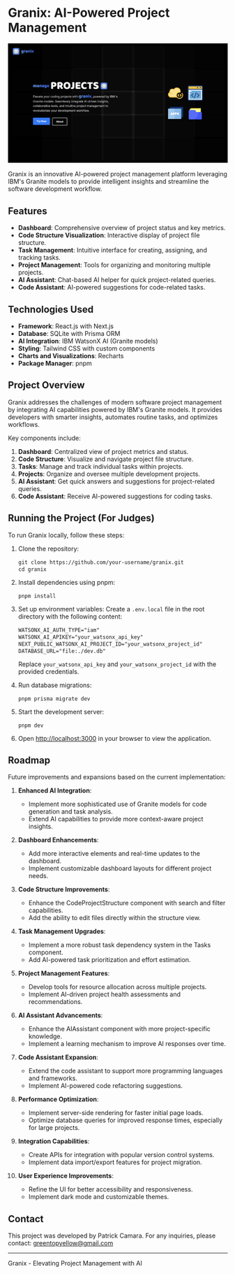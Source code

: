 # Granix: AI-Powered Project Management

![Granix Logo](public/hello.png)

Granix is an innovative AI-powered project management platform leveraging IBM's Granite models to provide intelligent insights and streamline the software development workflow.

## Features

- **Dashboard**: Comprehensive overview of project status and key metrics.
- **Code Structure Visualization**: Interactive display of project file structure.
- **Task Management**: Intuitive interface for creating, assigning, and tracking tasks.
- **Project Management**: Tools for organizing and monitoring multiple projects.
- **AI Assistant**: Chat-based AI helper for quick project-related queries.
- **Code Assistant**: AI-powered suggestions for code-related tasks.

## Technologies Used

- **Framework**: React.js with Next.js
- **Database**: SQLite with Prisma ORM
- **AI Integration**: IBM WatsonX AI (Granite models)
- **Styling**: Tailwind CSS with custom components
- **Charts and Visualizations**: Recharts
- **Package Manager**: pnpm

## Project Overview

Granix addresses the challenges of modern software project management by integrating AI capabilities powered by IBM's Granite models. It provides developers with smarter insights, automates routine tasks, and optimizes workflows.

Key components include:

1. **Dashboard**: Centralized view of project metrics and status.
2. **Code Structure**: Visualize and navigate project file structure.
3. **Tasks**: Manage and track individual tasks within projects.
4. **Projects**: Organize and oversee multiple development projects.
5. **AI Assistant**: Get quick answers and suggestions for project-related queries.
6. **Code Assistant**: Receive AI-powered suggestions for coding tasks.

## Running the Project (For Judges)

To run Granix locally, follow these steps:

1. Clone the repository:
   ```
   git clone https://github.com/your-username/granix.git
   cd granix
   ```

2. Install dependencies using pnpm:
   ```
   pnpm install
   ```

3. Set up environment variables:
   Create a `.env.local` file in the root directory with the following content:
   ```
   WATSONX_AI_AUTH_TYPE="iam"
   WATSONX_AI_APIKEY="your_watsonx_api_key"
   NEXT_PUBLIC_WATSONX_AI_PROJECT_ID="your_watsonx_project_id"
   DATABASE_URL="file:./dev.db"
   ```
   Replace `your_watsonx_api_key` and `your_watsonx_project_id` with the provided credentials.

4. Run database migrations:
   ```
   pnpm prisma migrate dev
   ```

5. Start the development server:
   ```
   pnpm dev
   ```

6. Open [http://localhost:3000](http://localhost:3000) in your browser to view the application.

## Roadmap

Future improvements and expansions based on the current implementation:

1. **Enhanced AI Integration**:
   - Implement more sophisticated use of Granite models for code generation and task analysis.
   - Extend AI capabilities to provide more context-aware project insights.

2. **Dashboard Enhancements**:
   - Add more interactive elements and real-time updates to the dashboard.
   - Implement customizable dashboard layouts for different project needs.

3. **Code Structure Improvements**:
   - Enhance the CodeProjectStructure component with search and filter capabilities.
   - Add the ability to edit files directly within the structure view.

4. **Task Management Upgrades**:
   - Implement a more robust task dependency system in the Tasks component.
   - Add AI-powered task prioritization and effort estimation.

5. **Project Management Features**:
   - Develop tools for resource allocation across multiple projects.
   - Implement AI-driven project health assessments and recommendations.

6. **AI Assistant Advancements**:
   - Enhance the AIAssistant component with more project-specific knowledge.
   - Implement a learning mechanism to improve AI responses over time.

7. **Code Assistant Expansion**:
   - Extend the code assistant to support more programming languages and frameworks.
   - Implement AI-powered code refactoring suggestions.

8. **Performance Optimization**:
   - Implement server-side rendering for faster initial page loads.
   - Optimize database queries for improved response times, especially for large projects.

9. **Integration Capabilities**:
   - Create APIs for integration with popular version control systems.
   - Implement data import/export features for project migration.

10. **User Experience Improvements**:
    - Refine the UI for better accessibility and responsiveness.
    - Implement dark mode and customizable themes.

## Contact

This project was developed by Patrick Camara. For any inquiries, please contact: greentopyellow@gmail.com

---

Granix - Elevating Project Management with AI